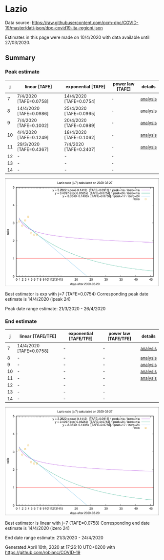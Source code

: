 # Lazio


Data source: https://raw.githubusercontent.com/pcm-dpc/COVID-19/master/dati-json/dpc-covid19-ita-regioni.json

Estimates in this page were made on 10/4/2020 with data available until 27/03/2020.


## Summary 

### Peak estimate 
|j|linear [TAFE]|exponential [TAFE]|power law [TAFE]|details|
|---|----|-----------|---------|-------|
|7|7/4/2020 [TAFE=0.0758]|14/4/2020 [TAFE=0.0754]|-|[analysis](COVID-19_lazio_j7_2020-03-27.md)|
|8|14/4/2020 [TAFE=0.0986]|25/4/2020 [TAFE=0.0965]|-|[analysis](COVID-19_lazio_j8_2020-03-27.md)|
|9|7/4/2020 [TAFE=0.1002]|20/4/2020 [TAFE=0.0989]|-|[analysis](COVID-19_lazio_j9_2020-03-27.md)|
|10|4/4/2020 [TAFE=0.1249]|18/4/2020 [TAFE=0.1062]|-|[analysis](COVID-19_lazio_j10_2020-03-27.md)|
|11|29/3/2020 [TAFE=0.4367]|7/4/2020 [TAFE=0.2407]|-|[analysis](COVID-19_lazio_j11_2020-03-27.md)|
|12|-|-|-||
|13|-|-|-||
|14|-|-|-||

![best peak estimate](COVID-19_lazio_j7_2020-03-27.png)

Best estimator is exp with j=7 (TAFE=0.0754)
Corresponding peak date estimate is 14/4/2020 (ipeak 24)


Peak date range estimate: 21/3/2020 - 26/4/2020

### End estimate 
|j|linear [TAFE/TFE]|exponential [TAFE/TFE]|power law [TAFE/TFE]|details|
|---|----|-----------|---------|-------|
|7|14/4/2020 [TAFE=0.0758]|-|-|[analysis](COVID-19_lazio_j7_2020-03-27.md)|
|8|-|-|-|[analysis](COVID-19_lazio_j8_2020-03-27.md)|
|9|-|-|-|[analysis](COVID-19_lazio_j9_2020-03-27.md)|
|10|-|-|-|[analysis](COVID-19_lazio_j10_2020-03-27.md)|
|11|-|-|-|[analysis](COVID-19_lazio_j11_2020-03-27.md)|
|12|-|-|-||
|13|-|-|-||
|14|-|-|-||

![best zero estimate](COVID-19_lazio_j7_2020-03-27.png)

Best estimator is linear with j=7 (TAFE=0.0758)
Corresponding end date estimate is 14/4/2020 (izero 24)


End date range estimate: 21/3/2020 - 24/4/2020

Generated April 10th, 2020 at 17:26:10 UTC+0200 with https://github.com/robianc/COVID-19
